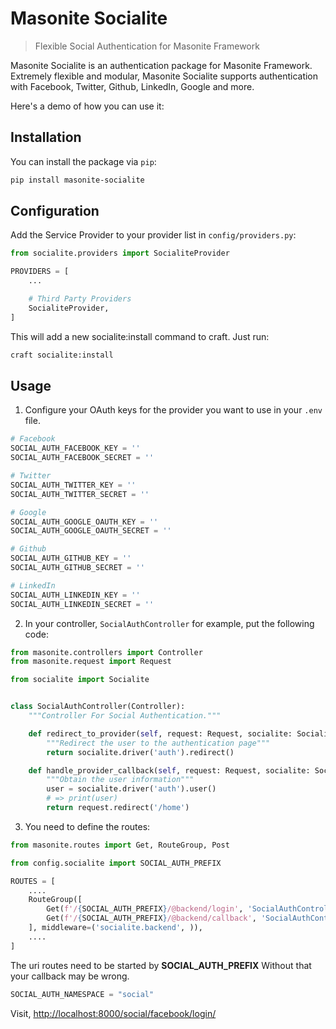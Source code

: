# Masonite Socialite

> Flexible Social Authentication for Masonite Framework

Masonite Socialite is an authentication package for Masonite Framework. Extremely flexible and modular, Masonite Socialite supports authentication with Facebook, Twitter, Github, LinkedIn, Google and more.

Here's a demo of how you can use it:

## Installation

You can install the package via `pip`:

```bash
pip install masonite-socialite
```

## Configuration

Add the Service Provider to your provider list in `config/providers.py`:

```python
from socialite.providers import SocialiteProvider

PROVIDERS = [
    ...

    # Third Party Providers
    SocialiteProvider,
]
```

This will add a new socialite:install command to craft. Just run:

```bash
craft socialite:install
```

## Usage

1. Configure your OAuth keys for the provider you want to use in your `.env` file.

```python
# Facebook
SOCIAL_AUTH_FACEBOOK_KEY = ''
SOCIAL_AUTH_FACEBOOK_SECRET = ''

# Twitter
SOCIAL_AUTH_TWITTER_KEY = ''
SOCIAL_AUTH_TWITTER_SECRET = ''

# Google
SOCIAL_AUTH_GOOGLE_OAUTH_KEY = ''
SOCIAL_AUTH_GOOGLE_OAUTH_SECRET = ''

# Github
SOCIAL_AUTH_GITHUB_KEY = ''
SOCIAL_AUTH_GITHUB_SECRET = ''

# LinkedIn
SOCIAL_AUTH_LINKEDIN_KEY = ''
SOCIAL_AUTH_LINKEDIN_SECRET = ''
```

2. In your controller, `SocialAuthController` for example, put the following code:

```python
from masonite.controllers import Controller
from masonite.request import Request

from socialite import Socialite


class SocialAuthController(Controller):
    """Controller For Social Authentication."""

    def redirect_to_provider(self, request: Request, socialite: Socialite):
        """Redirect the user to the authentication page"""
        return socialite.driver('auth').redirect()

    def handle_provider_callback(self, request: Request, socialite: Socialite):
        """Obtain the user information"""
        user = socialite.driver('auth').user()
        # => print(user)
        return request.redirect('/home')
```

3. You need to define the routes:

```python
from masonite.routes import Get, RouteGroup, Post

from config.socialite import SOCIAL_AUTH_PREFIX

ROUTES = [
    ....
    RouteGroup([
        Get(f'/{SOCIAL_AUTH_PREFIX}/@backend/login', 'SocialAuthController@redirect_to_provider'),
        Get(f'/{SOCIAL_AUTH_PREFIX}/@backend/callback', 'SocialAuthController@handle_provider_callback'),
    ], middleware=('socialite.backend', )),
    ....
]

```

The uri routes need to be started by **SOCIAL_AUTH_PREFIX**
Without that your callback may be wrong.

```python
SOCIAL_AUTH_NAMESPACE = "social"
```

Visit, [http://localhost:8000/social/facebook/login/](http://localhost:8000/social/facebook/login/)
